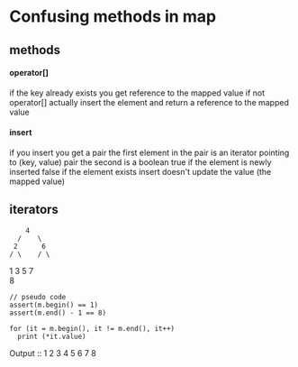 # Confusing methods in map

## methods
#### operator[]
if the key already exists you get reference to the mapped value
  if not operator[] actually insert the element and return a reference to the mapped value

#### insert
if you insert you get a pair
  the first element in the pair is an iterator pointing to (key, value) pair
  the second is a boolean 
    true if the element is newly inserted 
    false if the element exists
  insert doesn't update the value (the mapped value)

## iterators

        4
      /    \
     2      6
    / \    / \
   1   3  5   7
               \
                8

```
// pseudo code
assert(m.begin() == 1)
assert(m.end() - 1 == 8)

for (it = m.begin(), it != m.end(), it++)
  print (*it.value)

```

Output :: 1 2 3 4 5 6 7 8
